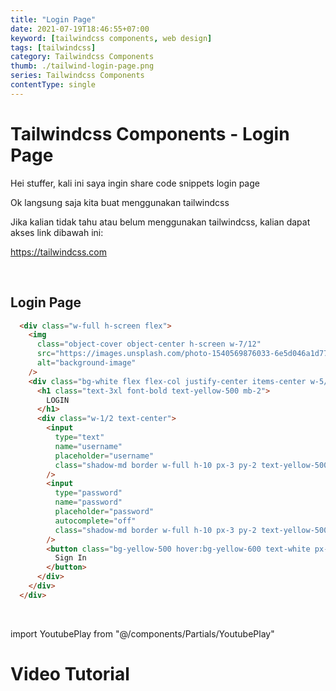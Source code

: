 ```yaml
---
title: "Login Page"
date: 2021-07-19T18:46:55+07:00
keyword: [tailwindcss components, web design]
tags: [tailwindcss]
category: Tailwindcss Components
thumb: ./tailwind-login-page.png
series: Tailwindcss Components
contentType: single
---
```


# Tailwindcss Components - Login Page

Hei stuffer, kali ini saya ingin share code snippets login page

Ok langsung saja kita buat menggunakan tailwindcss

Jika kalian tidak tahu atau belum menggunakan tailwindcss, kalian dapat akses link dibawah ini:

https://tailwindcss.com

<br/>

## Login Page

```html
  <div class="w-full h-screen flex">
    <img
      class="object-cover object-center h-screen w-7/12"
      src="https://images.unsplash.com/photo-1540569876033-6e5d046a1d77?ixlib=rb-1.2.1&ixid=eyJhcHBfaWQiOjEyMDd9&auto=format&fit=crop&w=1050&q=80" 
      alt="background-image"
    />
    <div class="bg-white flex flex-col justify-center items-center w-5/12 shadow-lg">
      <h1 class="text-3xl font-bold text-yellow-500 mb-2">
        LOGIN
      </h1>
      <div class="w-1/2 text-center">
        <input 
          type="text" 
          name="username" 
          placeholder="username"
          class="shadow-md border w-full h-10 px-3 py-2 text-yellow-500 focus:outline-none focus:border-yellow-500 mb-3 rounded"
        />
        <input 
          type="password" 
          name="password" 
          placeholder="password" 
          autocomplete="off"
          class="shadow-md border w-full h-10 px-3 py-2 text-yellow-500 focus:outline-none focus:border-yellow-500 mb-3 rounded"
        />
        <button class="bg-yellow-500 hover:bg-yellow-600 text-white px-3 py-1 rounded text-lg focus:outline-none shadow">
          Sign In
        </button>
      </div>
    </div>
  </div>
```

<br/>

import YoutubePlay from "@/components/Partials/YoutubePlay"

# Video Tutorial
<YoutubePlay id="DdzwjUJN_IM"/>